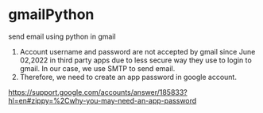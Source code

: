 # gmailPython
send email using python in gmail

1. Account username and password are not accepted by gmail since June 02,2022 in third party apps due to less secure way they use to login to gmail. In our case, we use SMTP to send email.
2. Therefore, we need to create an app password in google account.



https://support.google.com/accounts/answer/185833?hl=en#zippy=%2Cwhy-you-may-need-an-app-password